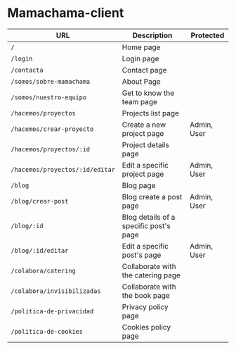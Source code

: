 # Mamachama-client

| URL                               | Description                                | Protected          |
| --------------------------------- | ------------------------------------------ | ------------------ |
| `/`                               | Home page                                  |                    |
| `/login`                          | Login page                                 |                    |
| `/contacta`                       | Contact page                               |                    |
| `/somos/sobre-mamachama`                   | About Page                                 |                    |
| `/somos/nuestro-equipo`           | Get to know the team page                  |                    |
| `/hacemos/proyectos`              | Projects list page                         |                    |
| `/hacemos/crear-proyecto`         | Create a new project page                  | Admin, User        |
| `/hacemos/proyectos/:id`          | Project details page                       |                    |
| `/hacemos/proyectos/:id/editar`   | Edit a specific project page               | Admin, User        |
| `/blog`                           | Blog page                                  |                    |
| `/blog/crear-post`                | Blog create a post page                    | Admin, User        |
| `/blog/:id`                       | Blog details of a specific post's page     |                    |
| `/blog/:id/editar`                | Edit a specific post's page                | Admin, User        |
| `/colabora/catering`              | Collaborate with the catering page         |                    |
| `/colabora/invisibilizadas`       | Collaborate with the book page             |                    |
| `/politica-de-privacidad`         | Privacy policy page                        |                    |
| `/politica-de-cookies`            | Cookies policy page                        |                    |
